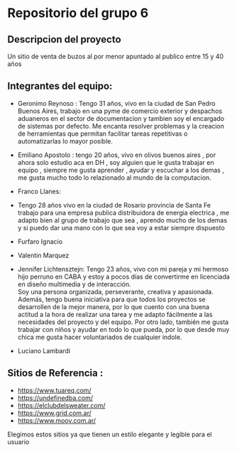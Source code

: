 # Repositorio del grupo 6

## Descripcion del proyecto
Un sitio de venta de buzos al por menor apuntado al publico entre 15 y 40 años

## Integrantes del equipo:

*   Geronimo Reynoso : Tengo 31 años, vivo en la ciudad de San Pedro Buenos Aires, trabajo en una pyme de comercio exterior y despachos aduaneros en el sector de documentacion y tambien soy el encargado de sistemas por defecto. Me encanta resolver problemas y la creacion de herramientas que permitan facilitar tareas repetitivas o automatizarlas lo mayor posible.

*   Emiliano Apostolo : tengo 20 años, vivo en olivos buenos aires , por ahora solo estudio aca en DH , soy alguien que le gusta trabajar en equipo , siempre me gusta aprender , ayudar y escuchar a los demas , me gusta mucho todo lo relazionado al mundo de la computacion.

*   Franco Llanes:
*   Tengo 28 años vivo en la ciudad de Rosario provincia de Santa Fe trabajo para una empresa publica distribuidora de energia electrica , me adapto bien al grupo de trabajo que sea , aprendo mucho de los demas y si puedo dar una mano con lo que sea voy a estar siempre dispuesto 

*   Furfaro Ignacio

*   Valentin Marquez

*  Jennifer Lichtensztejn:
    Tengo 23 años, vivo con mi pareja y mi hermoso hijo perruno en CABA y estoy a pocos días de convertirme en licenciada en diseño multimedia y de interacción.  
    Soy una persona organizada, perseverante, creativa y apasionada. Además, tengo buena iniciativa para que todos los proyectos se desarrollen de la 
    mejor manera, por lo que cuento con una buena actitud a la hora de realizar una tarea y me adapto fácilmente a las necesidades del proyecto y del equipo. 
    Por otro lado, también me gusta trabajar con niños y ayudar en todo lo que pueda, por lo que desde muy chica me gusta hacer voluntariados de cualquier índole.

  - Luciano Lambardi

## Sitios de Referencia : 
* https://www.tuareq.com/
* https://undefinedba.com/
* https://elclubdelsweater.com/
* https://www.grid.com.ar/
* https://www.moov.com.ar/

Elegimos estos sitios ya que tienen un estilo elegante y legible para el usuario

